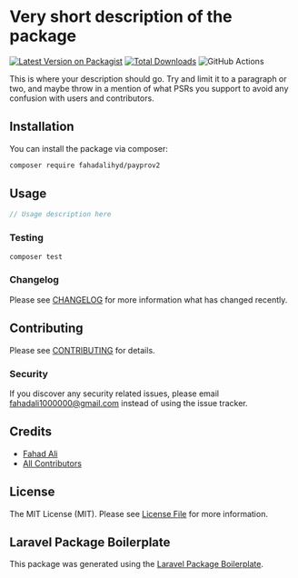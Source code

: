 # Very short description of the package

[![Latest Version on Packagist](https://img.shields.io/packagist/v/fahadalihyd/payprov2.svg?style=flat-square)](https://packagist.org/packages/fahadalihyd/payprov2)
[![Total Downloads](https://img.shields.io/packagist/dt/fahadalihyd/payprov2.svg?style=flat-square)](https://packagist.org/packages/fahadalihyd/payprov2)
![GitHub Actions](https://github.com/fahadalihyd/payprov2/actions/workflows/main.yml/badge.svg)

This is where your description should go. Try and limit it to a paragraph or two, and maybe throw in a mention of what PSRs you support to avoid any confusion with users and contributors.

## Installation

You can install the package via composer:

```bash
composer require fahadalihyd/payprov2
```

## Usage

```php
// Usage description here
```

### Testing

```bash
composer test
```

### Changelog

Please see [CHANGELOG](CHANGELOG.md) for more information what has changed recently.

## Contributing

Please see [CONTRIBUTING](CONTRIBUTING.md) for details.

### Security

If you discover any security related issues, please email fahadali1000000@gmail.com instead of using the issue tracker.

## Credits

-   [Fahad Ali](https://github.com/fahadalihyd)
-   [All Contributors](../../contributors)

## License

The MIT License (MIT). Please see [License File](LICENSE.md) for more information.

## Laravel Package Boilerplate

This package was generated using the [Laravel Package Boilerplate](https://laravelpackageboilerplate.com).
